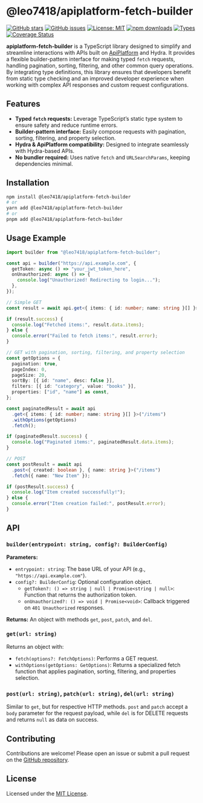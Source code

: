# @leo7418/apiplatform-fetch-builder
[![GitHub stars](https://img.shields.io/github/stars/leo7418/apiplatform-fetch-builder.svg?style=social&label=Star)](https://github.com/leo7418/apiplatform-fetch-builder)
[![GitHub issues](https://img.shields.io/github/issues/leo7418/apiplatform-fetch-builder.svg)](https://github.com/leo7418/apiplatform-fetch-builder/issues)
[![License: MIT](https://img.shields.io/badge/License-MIT-yellow.svg)](./LICENSE)
[![npm downloads](https://img.shields.io/npm/dm/@leo7418/apiplatform-fetch-builder.svg)](https://www.npmjs.com/package/@leo7418/apiplatform-fetch-builder)
[![Types](https://img.shields.io/npm/types/@leo7418/apiplatform-fetch-builder.svg)](https://www.npmjs.com/package/@leo7418/apiplatform-fetch-builder)
[![Coverage Status](https://coveralls.io/repos/github/leo7418/apiplatform-fetch-builder/badge.svg)](https://coveralls.io/github/leo7418/apiplatform-fetch-builder)

**apiplatform-fetch-builder** is a TypeScript library designed to simplify and streamline interactions with APIs built on [ApiPlatform](https://api-platform.com/) and Hydra. It provides a flexible builder-pattern interface for making typed `fetch` requests, handling pagination, sorting, filtering, and other common query operations. By integrating type definitions, this library ensures that developers benefit from static type checking and an improved developer experience when working with complex API responses and custom request configurations.

## Features

- **Typed `fetch` requests:** Leverage TypeScript’s static type system to ensure safety and reduce runtime errors.
- **Builder-pattern interface:** Easily compose requests with pagination, sorting, filtering, and property selection.
- **Hydra & ApiPlatform compatibility:** Designed to integrate seamlessly with Hydra-based APIs.
- **No bundler required:** Uses native `fetch` and `URLSearchParams`, keeping dependencies minimal.

## Installation

```bash
npm install @leo7418/apiplatform-fetch-builder
# or
yarn add @leo7418/apiplatform-fetch-builder
# or
pnpm add @leo7418/apiplatform-fetch-builder
```

## Usage Example

```typescript
import builder from "@leo7418/apiplatform-fetch-builder";

const api = builder("https://api.example.com", {
  getToken: async () => "your_jwt_token_here",
  onUnauthorized: async () => {
    console.log("Unauthorized! Redirecting to login...");
  },
});

// Simple GET
const result = await api.get<{ items: { id: number; name: string }[] }>("/items").fetch();

if (result.success) {
  console.log("Fetched items:", result.data.items);
} else {
  console.error("Failed to fetch items:", result.error);
}

// GET with pagination, sorting, filtering, and property selection
const getOptions = {
  pagination: true,
  pageIndex: 0,
  pageSize: 20,
  sortBy: [{ id: "name", desc: false }],
  filters: [{ id: "category", value: "books" }],
  properties: ["id", "name"] as const,
};

const paginatedResult = await api
  .get<{ items: { id: number; name: string }[] }>("/items")
  .withOptions(getOptions)
  .fetch();

if (paginatedResult.success) {
  console.log("Paginated items:", paginatedResult.data.items);
}

// POST
const postResult = await api
  .post<{ created: boolean }, { name: string }>("/items")
  .fetch({ name: "New Item" });

if (postResult.success) {
  console.log("Item created successfully!");
} else {
  console.error("Item creation failed:", postResult.error);
}
```

## API

### `builder(entrypoint: string, config?: BuilderConfig)`

**Parameters:**

- `entrypoint: string`: The base URL of your API (e.g., `"https://api.example.com"`).
- `config?: BuilderConfig`: Optional configuration object.
  - `getToken?: () => string | null | Promise<string | null>`: Function that returns the authorization token.
  - `onUnauthorized?: () => void | Promise<void>`: Callback triggered on `401 Unauthorized` responses.

**Returns:** An object with methods `get`, `post`, `patch`, and `del`.

### `get(url: string)`

Returns an object with:

- `fetch(options?: FetchOptions)`: Performs a GET request.
- `withOptions(getOptions: GetOptions)`: Returns a specialized fetch function that applies pagination, sorting, filtering, and properties selection.

### `post(url: string)`, `patch(url: string)`, `del(url: string)`

Similar to `get`, but for respective HTTP methods. `post` and `patch` accept a `body` parameter for the request payload, while `del` is for DELETE requests and returns `null` as data on success.

## Contributing

Contributions are welcome! Please open an issue or submit a pull request on the [GitHub repository](https://github.com/leo7418/apiplatform-fetch-builder).

## License

Licensed under the [MIT License](./LICENSE).
